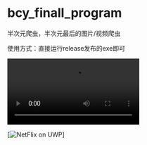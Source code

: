 # bcy_finall_program
半次元爬虫，半次元最后的图片/视频爬虫

使用方式：直接运行release发布的exe即可

<video src="https://github.com/Kaguya233qwq/bcy_finall_program/blob/main/resource/video.mp4?row=true"></video>

[![NetFlix on UWP](https://github.com/Kaguya233qwq/bcy_finall_program/blob/main/resource/video.png?row=true)]
